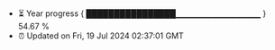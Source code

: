 - ⏳ Year progress { ████████████████▁▁▁▁▁▁▁▁▁▁▁▁▁▁ } 54.67 %
- ⏰ Updated on Fri, 19 Jul 2024 02:37:01 GMT

